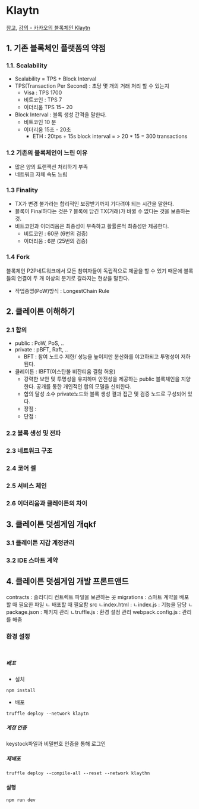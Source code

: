 # Klaytn

[참고](https://docs.klaytn.foundation/), 
[강의 - 카카오의 블록체인 Klaytn](https://www.inflearn.com/course/%ED%81%B4%EB%A0%88%EC%9D%B4%ED%8A%BC/dashboard)

## 1. 기존 블록체인 플랫폼의 약점

### 1.1. Scalability 
- Scalability = TPS + Block Interval
- TPS(Transaction Per Second) : 초당 몇 개의 거래 처리 할 수 있는지
    - Visa : TPS 1700
    - 비트코인 : TPS 7
    - 이더리움 TPS 15~ 20
- Block Interval : 블록 생성 간격을 말한다.
    - 비트코인 10 분
    - 이더리움 15초 - 20초
        - ETH : 20tps + 15s block interval = > 20 * 15 = 300 transactions

### 1.2 기존의 블록체인이 느린 이유
- 많은 양의 트랜잭션 처리하기 부족
- 네트워크 자체 속도 느림

### 1.3 Finality
- TX가 변경 불가라는 합리적인 보장받기까지 기다려야 되는 시간을 말한다.
- 블록이 Final하다는 것은 ? 블록에 담긴 TX(거래)가 바뀔 수 없다는 것을 보증하는 것.
- 비트코인과 이더리움은 최종성이 부족하고 활률론적 최종성만 제공한다.
    - 비트코인 : 60분 (6번의 검증)
    - 이더리움 : 6분 (25번의 검증)

### 1.4 Fork
블록체인 P2P네트워크에서 모든 참여자들이 독립적으로 체굴을 할 수 있기 때문에 블록들의 연결이 두 개 이상의 분기로 갈라지는 현상을 말한다.
- 작업증명(PoW)방식 : LongestChain Rule

## 2. 클레이튼 이해하기

### 2.1 합의
- public : PoW, PoS, ..
- private : pBFT, Raft, ..
    - BFT : 참여 노드수 제한/ 성능을 높이지만 분산화를 야고하되고 투명성이 저하된다.
- 클레이튼 : IBFT(이스탄불 비잔티움 결함 허용)
    - 강력한 보안 및 투명성을 유지하며 안전성을 제공하는 public 블록체인을 지양한다. 공개를 통한 개인적인 합의 모델을 신뢰한다.
    - 합의 달성 소수 private노드와 블록 생성 결과 접근 및 검증 노드로 구성되어 있다.
    - 장점 : 
    - 단점 : 

### 2.2 블록 생성 및 전파

### 2.3 네트워크 구조
### 2.4 코어 셀
### 2.5 서비스 체인
### 2.6 이더리움과 클레이튼의 차이

## 3. 클레이튼 덧셈게임 개qkf
### 3.1 클레이튼 지갑 계정관리
### 3.2 IDE 스마트 계약

## 4. 클레이튼 덧셈게임 개발 프론트앤드

contracts : 솔리디티 컨트렉트 파일을 보관하는 곳
migrations : 스마트 계약을 배포할 때 필요한 파일
ㄴ 배포할 때 필요함
src
ㄴindex.html : 
ㄴindex.js : 기능을 담당
ㄴpackage.json : 패키지 관리
ㄴtruffle.js : 환경 설정 관리
webpack.config.js : 관리를 해줌

### 환경 설정
```shell
```
~~~

~~~
##### 배포
- 설치
```shell
npm install
```
- 배포
```shell
truffle deploy --network klaytn
```

##### 계정 인증

keystock파일과 비밀번호 인증을 통해 로그인


##### 재배포

```
truffle deploy --compile-all --reset --network klaythn
```

#### 실행
```
npm run dev
```